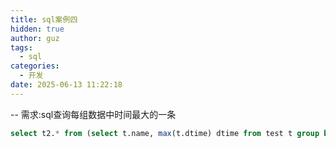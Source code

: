 ```yaml
---
title: sql案例四
hidden: true
author: guz
tags:
  - sql
categories:
  - 开发
date: 2025-06-13 11:22:18  
---
```

-- 需求:sql查询每组数据中时间最大的一条

~~~sql
select t2.* from (select t.name, max(t.dtime) dtime from test t group by name) t1 left join test t2 on t1.name=t2.name and t1.dtime=t2.dtime;
~~~

